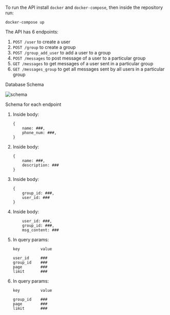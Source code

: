 To run the API install `docker` and `docker-compose`, then inside the repository run:

```docker-compose up```

The API has 6 endpoints:

1. `POST /user` to create a user
2. `POST /group` to create a group
3. `POST /group_add_user` to add a user to a group
4. `POST /messages` to post message of a user to a particular group
5. `GET /messages` to get messages of a user sent in a particular group
6. `GET /messages_group` to get all messages sent by all users in a particular group

Database Schema

![schema](./schema.png)

Schema for each endpoint
1. Inside body:
    ```
    {
        name: ###,
        phone_num: ###,
    }
2. Inside body:
    ```
    {
        name: ###,
        description: ###
    }
    ```
3. Inside body: 
    ```
    {
        group_id: ###,
        user_id: ###
    }
    ```
4. Inside body:
    ```
        user_id: ###,
        group_id: ###,
        msg_content: ###
    ```
5. In query params:
    ```
    key         value

    user_id     ###
    group_id    ###
    page        ###
    limit       ###
    ```
6. In query params:
    ```
    key         value

    group_id    ###
    page        ###
    limit       ###
    ```